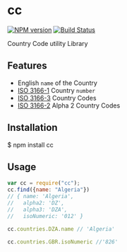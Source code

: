 # cc
[![NPM version](https://badge.fury.io/js/cc.svg)](http://badge.fury.io/js/cc)  [![Build Status](https://travis-ci.org/ckaatz-nokia/cc.svg?branch=master)](https://travis-ci.org/ckaatz-nokia/cc)

Country Code utility Library

## Features

* English `name` of the Country
* [ISO 3166-1](https://en.wikipedia.org/wiki/ISO_3166-1_numeric) Country `number`
* [ISO 3166-3](https://en.wikipedia.org/wiki/ISO_3166-1_alpha-3) Country Codes
* [ISO 3166-2](https://en.wikipedia.org/wiki/ISO_3166-2) Alpha 2 Country Codes

## Installation

  $ npm install cc

## Usage
  
  ```javascript
  var cc = require("cc");
  cc.find({name: "Algeria"})
  // { name: 'Algeria',
  //   alpha2: 'DZ',
  //   alpha3: 'DZA',
  //   isoNumeric: '012' }

  cc.countries.DZA.name // 'Algeria'

  cc.countries.GBR.isoNumeric //'826'
  ```